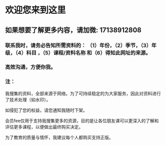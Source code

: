 # 欢迎您来到这里

## 如果想要了解更多内容，请加微: __17138912808__

### 联系我时，请务必告知所需资料的： （1）年份，（2）季节，（3）年级，（4）科目 ，（5）课程/资料名称 和（6）得知此网址的来源。 

### 高效沟通，方便你我。

###  注：

 我搜集的资料，全部来源于网络。为了可持续稳定的为大家服务，因此对资料进行了技术处理（如水印）。 

 如侵犯了您的权益，请您通知我随时下架。
 
 会员fee仅用于支持我搜集更多的资源，目的是让各位朋友课可以更深入的了解和评估更多课程，以便做出最终购买决定。
 
 为了教育的质量与情怀，我建议每个人都购买支持正版。

